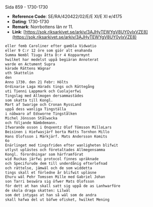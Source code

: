 Sida 859 - 1730-1730

- **Reference Code**: SE/RA/420422/02/E/E XI/E XI e/4175
- **Dating**: 1730-1730
- **Remark**: Norrbottens län nr 11.
- **Link**: [https://sok.riksarkivet.se/arkiv/3AJHyTEWYgV8UY0yIxVZE8](https://sok.riksarkivet.se/arkiv/3AJHyTEWYgV8UY0yIxVZE8)

```txt linenums="1"
eller femb Caroliner efter gambla Vidwatio
eller 9 C:r 12 öre som giör alt enahanda
Summa Nembl Tiugu åtta D:r 4 Kopparmynt
hwilket har medelst uppå begiäran Annoterat
warde en Actument Supra
kärade Rättens Wägnar
uth Skattelin
den
Anno 1730. den 21 Febr: Hölts
Ordinarie Laga Härads tings och Rättegång
uti Tienni Lappmark och Cuolajerfwi
Tingslag med Allmogen dersammastädes
som skatta till Kongl.
Mart af Swarige och Cronan RyssLand
uppå dess wanliga Tingställa
i näbwaro af Edsworne Tingstålken
Michel Jönsson Stålwacka
och följande Nämbdemann.
Ifwarande osson i Onqventz Olof Tömsson MilloLars
Beisinen i Hiefwasjärf borta Matts Tornhon Millo
Hans Olofsson i Märkjärf. Mats Andersson Komits
6o
Enärlinget med tingsfriden efter wanligheten blifwit
utlyst uplästes och företaltades Allmegensamma
Kongl. förordningar som härframförat
wid Ruckas järfwi protocol finnes upräknade
och Specifurude dem till underdånig efterlefnad
och rättelse, jämwäl och de som widdetta
tings skall et förledne år blifwit upläsne
Ehuru wäl Pehr Tomssen Mille med Gabriel Johan
son Tarri beswära sig öfwer Mats Olofsson
för dett at han skall satt sig uppå de as Lanhwarföre
de skola draga skatten: Lilwäl
som det intygas at han så wäl som de andra
skall hafwa del ut bäfwe ofisket, hwilket Mening
```
